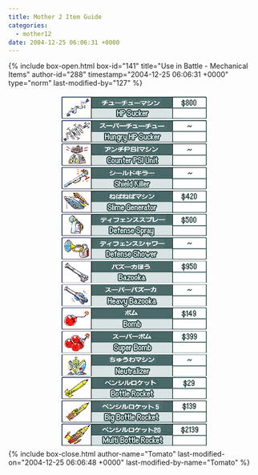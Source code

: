 ```yaml
---
title: Mother 2 Item Guide
categories:
  - mother12
date: 2004-12-25 06:06:31 +0000
---
```

{% include box-open.html box-id="141" title="Use in Battle - Mechanical Items" author-id="288" timestamp="2004-12-25 06:06:31 +0000" type="norm" last-modified-by="127" %}
<center><img src="mechbattleitems.jpg" /></center>
{% include box-close.html author-name="Tomato" last-modified-on="2004-12-25 06:06:48 +0000" last-modified-by-name="Tomato" %}
